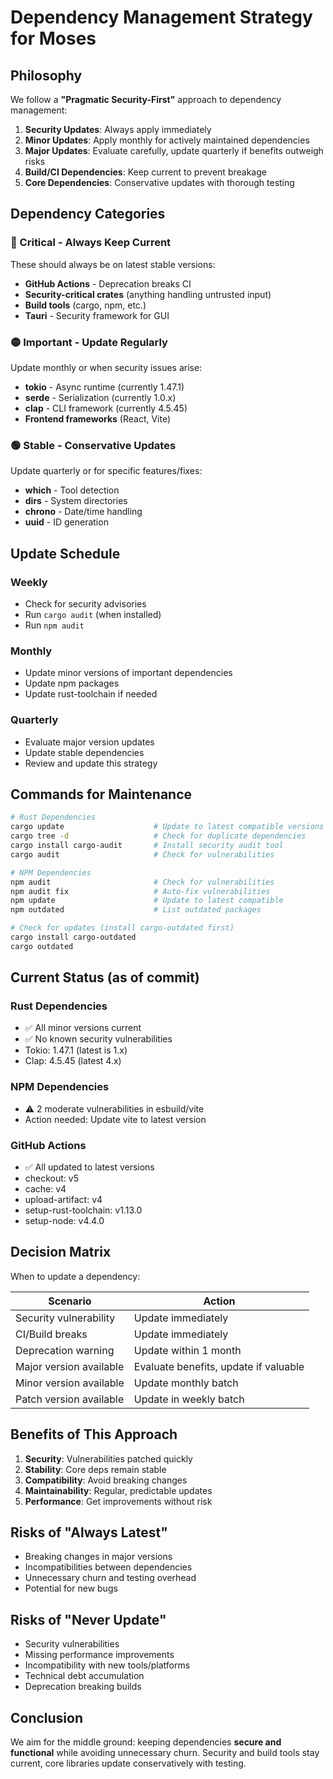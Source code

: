 # Dependency Management Strategy for Moses

## Philosophy

We follow a **"Pragmatic Security-First"** approach to dependency management:

1. **Security Updates**: Always apply immediately
2. **Minor Updates**: Apply monthly for actively maintained dependencies  
3. **Major Updates**: Evaluate carefully, update quarterly if benefits outweigh risks
4. **Build/CI Dependencies**: Keep current to prevent breakage
5. **Core Dependencies**: Conservative updates with thorough testing

## Dependency Categories

### 🔴 Critical - Always Keep Current
These should always be on latest stable versions:

- **GitHub Actions** - Deprecation breaks CI
- **Security-critical crates** (anything handling untrusted input)
- **Build tools** (cargo, npm, etc.)
- **Tauri** - Security framework for GUI

### 🟡 Important - Update Regularly
Update monthly or when security issues arise:

- **tokio** - Async runtime (currently 1.47.1)
- **serde** - Serialization (currently 1.0.x)
- **clap** - CLI framework (currently 4.5.45)
- **Frontend frameworks** (React, Vite)

### 🟢 Stable - Conservative Updates
Update quarterly or for specific features/fixes:

- **which** - Tool detection
- **dirs** - System directories
- **chrono** - Date/time handling
- **uuid** - ID generation

## Update Schedule

### Weekly
- Check for security advisories
- Run `cargo audit` (when installed)
- Run `npm audit`

### Monthly  
- Update minor versions of important dependencies
- Update npm packages
- Update rust-toolchain if needed

### Quarterly
- Evaluate major version updates
- Update stable dependencies
- Review and update this strategy

## Commands for Maintenance

```bash
# Rust Dependencies
cargo update                    # Update to latest compatible versions
cargo tree -d                   # Check for duplicate dependencies
cargo install cargo-audit       # Install security audit tool
cargo audit                     # Check for vulnerabilities

# NPM Dependencies
npm audit                       # Check for vulnerabilities
npm audit fix                   # Auto-fix vulnerabilities
npm update                      # Update to latest compatible
npm outdated                    # List outdated packages

# Check for updates (install cargo-outdated first)
cargo install cargo-outdated
cargo outdated
```

## Current Status (as of commit)

### Rust Dependencies
- ✅ All minor versions current
- ✅ No known security vulnerabilities
- Tokio: 1.47.1 (latest is 1.x)
- Clap: 4.5.45 (latest 4.x)

### NPM Dependencies  
- ⚠️ 2 moderate vulnerabilities in esbuild/vite
- Action needed: Update vite to latest version

### GitHub Actions
- ✅ All updated to latest versions
- checkout: v5
- cache: v4
- upload-artifact: v4
- setup-rust-toolchain: v1.13.0
- setup-node: v4.4.0

## Decision Matrix

When to update a dependency:

| Scenario | Action |
|----------|--------|
| Security vulnerability | Update immediately |
| CI/Build breaks | Update immediately |
| Deprecation warning | Update within 1 month |
| Major version available | Evaluate benefits, update if valuable |
| Minor version available | Update monthly batch |
| Patch version available | Update in weekly batch |

## Benefits of This Approach

1. **Security**: Vulnerabilities patched quickly
2. **Stability**: Core deps remain stable
3. **Compatibility**: Avoid breaking changes
4. **Maintainability**: Regular, predictable updates
5. **Performance**: Get improvements without risk

## Risks of "Always Latest"

- Breaking changes in major versions
- Incompatibilities between dependencies  
- Unnecessary churn and testing overhead
- Potential for new bugs

## Risks of "Never Update"

- Security vulnerabilities
- Missing performance improvements
- Incompatibility with new tools/platforms
- Technical debt accumulation
- Deprecation breaking builds

## Conclusion

We aim for the middle ground: keeping dependencies **secure and functional** while avoiding unnecessary churn. Security and build tools stay current, core libraries update conservatively with testing.